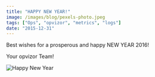 ```yaml
---
title: "HAPPY NEW YEAR!"
image: /images/blog/pexels-photo.jpeg
tags: ["Ops", "opvizor", "metrics", "logs"]
date: "2015-12-31"
---
```


Best wishes for a prosperous and happy NEW YEAR 2016! 

Your opvizor Team!

![Happy New Year](/images/blog/pexels-photo.jpeg)
